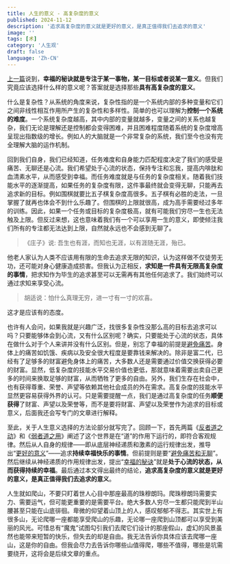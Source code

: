 ```yaml
---
title: 人生的意义 - 高复杂度的意义
published: 2024-11-12
description: '追求高复杂度的意义就是更好的意义，是真正值得我们去追求的意义'
image: ''
tags: [术]
category: '人生观'
draft: false
language: 'Zh-CN'
---
```

[上一篇](https://mp.weixin.qq.com/s/Q9FHkf2r3O1HcaBRAvH9-w)说到，**幸福的秘诀就是专注于某一事物，某一目标或者说某一意义**。但我们究竟应该选择什么样的意义呢？答案就是选择那些**具有高复杂度的意义**。

什么是复杂性？从系统的角度来说，复杂性指的是一个系统内部的多种变量和它们之间非线性相互作用所产生的复杂性和多样性。简单的也可以理解为**控制一个系统的难度**。一个系统复杂度越高，其中内部的变量就越多，变量之间的关系也越复杂，我们无论是理解还是控制都会变得困难，并且困难程度随着系统的复杂度增高呈现出指数级的增长。例如人的大脑就是一个非常复杂的系统，我们至今也没有完全理解大脑的运作机制。

回到我们自身，我们已经知道，任务难度和自身能力匹配程度决定了我们的感受是痛苦、无聊还是心流。我们希望处于心流的状态，保持专注和忘我，提高内啡肽和血清素水平，从而感受到幸福。而任务难度就是与任务的复杂度相关。随着我们技能水平的逐渐提高，如果任务的复杂度有限，这件事最终就会变得无聊，只能再去追求新的目标。例如围棋就要比五子棋复杂度高很多。五子棋有必胜的走法，一旦掌握了就再也体会不到什么乐趣了。但围棋的上限就很高，成为高手需要经过多年的训练。因此，如果一个任务或目标的复杂度极高，就有可能我们穷尽一生也无法触及上限。但反过来想，这也意味着我们有一个可以享用一生的意义，即使倾注我们所有的专注都无法达到上限，自然就永远也不会感到无聊了。

> 《庄子》说: 吾生也有涯，而知也无涯，以有涯随无涯，殆已。

他老人家认为人类不应该用有限的生命去追求无限的知识，认为这样做不仅徒劳无功，还可能对身心健康造成损害。但我认为正相反，**求知是一件具有无限高复杂度的事情**，把求知作为毕生的追求甚至可以无需再有其他任何追求了。我们始终可以通过求知来享受心流。

> 胡适说：怕什么真理无穷，进一寸有一寸的欢喜。

这才是应该有的态度。

也许有人会问，如果我就是兴趣广泛，找很多复杂性没那么高的目标去追求可以吗？只要能够体会到心流，又有什么区别呢？确实，只要能处于心流的状态，具体在做什么对于个人来讲并没有什么区别。但是，别忘了幸福的前提是[避免痛苦](https://mp.weixin.qq.com/s/besZFhv5sw11FG7bLsUh-A)。身体上的痛苦如饥饿、疾病以及安全很大程度是要靠钱来解决的。除非是富二代，已经有了足够多的财富避免身体上的痛苦，大多数人还是需要通过价值交换获得必要的财富。显然，低复杂度的技能水平交易价值也更低，那就意味着需要出卖自己更多的时间来换取足够的财富，从而牺牲了更多的自由。另外，我们生存在社会中，也有获得尊重、荣誉、声望等依赖其他社会成员的外在需求。高复杂度的技能水平显然更容易获得外界的认可。只是需要提醒一点，我们是通过高复杂度的任务**顺便获得**了财富、声望以及荣誉等，而不是要将财富、声望以及荣誉作为追求的目标或意义，后面我还会写专门的文章进行解释。

至此，关于人生意义选择的方法论部分就写完了。回顾一下，首先两篇《[反者道之动](https://mp.weixin.qq.com/s?__biz=Mzg4NDAyODczMw==&mid=2247483834&idx=1&sn=4e9c80edc7aec89d810d8c62819618b0&chksm=cfbf25e8f8c8acfe0a5fb70b0ab0b3376a67bb8e93003a0b473834c51f0cda5fc4e810ffcdea&token=567788755&lang=zh_CN#rd)》和《[弱者道之用](https://mp.weixin.qq.com/s?__biz=Mzg4NDAyODczMw==&mid=2247483838&idx=1&sn=24b601772bfd44a019161516bfadd36a&chksm=cfbf25ecf8c8acfa7eff167b1d4ba03122aab6828db545b6d294e2efe33e2103cce53f2df2f9#rd)》阐述了这个世界是在“道”的作用下运行的，即符合客观规律。然后从人自身的规律——即从底层神经递质和激素的运行规律出发，推导出“[更好的意义](https://mp.weixin.qq.com/s?__biz=Mzg4NDAyODczMw==&mid=2247483845&idx=1&sn=2cd5b6c4a7db91bed909f69e435b6528&chksm=cfbf2597f8c8ac8116a268011ce640ed76585e552506cd5049fc292c0c923a944d0515da05ed&token=567788755&lang=zh_CN#rd)”——追求**持续幸福快乐的事情**。但前提则是要“[避免痛苦和无聊](https://mp.weixin.qq.com/s?__biz=Mzg4NDAyODczMw==&mid=2247483851&idx=1&sn=e8253019c5cc24253b30b80f0865c787&chksm=cfbf2599f8c8ac8f763c45e1e4542511fd3f8cef08e9e82d8bbf67c6dbeafc836691637e34c6&token=567788755&lang=zh_CN#rd)”。然后继续从神经递质的作用规律出发，提出“[幸福的秘诀](https://mp.weixin.qq.com/s/Q9FHkf2r3O1HcaBRAvH9-w)”就是**处于心流的状态，从而获得持续的幸福**。最后通过本文得出最终的结论，**追求高复杂度的意义就是更好的意义，是真正值得我们去追求的意义**。

人生就如爬山，不要只盯着世人心目中那座最高的珠穆朗玛。爬珠穆朗玛需要实力、需要运气，但可能更重要的是需要平台。绝大多数人穷尽一生都只能爬到半山腰甚至只能在山底徘徊。卑微的仰望着山顶上的人，感叹郁郁不得志。其实世上有很多山，无论爬哪一座都能享受爬山的乐趣，无论哪一座爬到山顶都可以享受到美丽的风光。可惜总有“魔鬼”试图勾引我们去爬它们设计的那座假山，虚幻的风景虽然也能带来短暂的快乐，但失去的却是自由。我无法告诉你具体应该去爬哪一座山，这是你的自由。但我会尽力去告诉你哪些山值得爬，哪些不值得，哪些是坑需要绕开，这将会是后续文章的重点。
